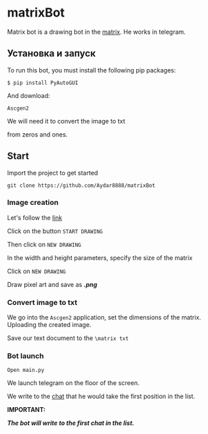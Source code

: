 # matrixBot
Matrix bot is a drawing bot in the [matrix](https://youtube.com/channel/UCKbZXPc-xMfoQFFM3rYk7VA). 
He works in telegram.

## Установка и запуск

To run this bot, you must install the following pip packages:

```
$ pip install PyAutoGUI
```

And download:

```
Ascgen2
```

We will need it to convert the image to txt 

from zeros and ones.

## Start


Import the project to get started
```
git clone https://github.com/Aydar8888/matrixBot
```


### Image creation
Let's follow the [link](https://www.pixilart.com/)

Click on the button ```START DRAWING``` 

Then click on ```NEW DRAWING```

In the width and height parameters, specify the size of the matrix

Click on ```NEW DRAWING```

Draw pixel art and save as ***.png***

### Convert image to txt

We go into the ``Ascgen2`` application, set the dimensions of the matrix.
Uploading the created image.

Save our text document to the ```\matrix txt```

### Bot launch

```Open main.py```

We launch telegram on the floor of the screen.

We write to the [chat](https://t.me/MatrixTes) that he would take the first position in the list.

**IMPORTANT:**

***The bot will write to the first chat in the list.***


